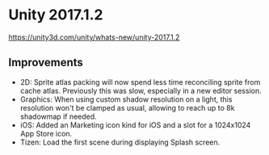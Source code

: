 # Unity 2017.1.2

https://unity3d.com/unity/whats-new/unity-2017.1.2

## Improvements



*   2D: Sprite atlas packing will now spend less time reconciling sprite from cache atlas. Previously this was slow, especially in a new editor session.
*   Graphics: When using custom shadow resolution on a light, this resolution won't be clamped as usual, allowing to reach up to 8k shadowmap if needed.
*   iOS: Added an Marketing icon kind for iOS and a slot for a 1024x1024 App Store icon.
*   Tizen: Load the first scene during displaying Splash screen.